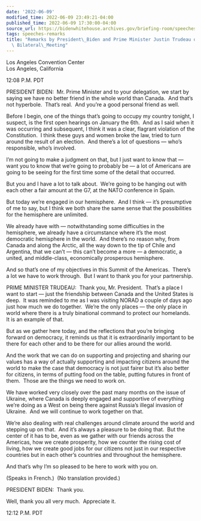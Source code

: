 ```yaml
---
date: '2022-06-09'
modified_time: 2022-06-09 23:49:21-04:00
published_time: 2022-06-09 17:30:00-04:00
source_url: https://bidenwhitehouse.archives.gov/briefing-room/speeches-remarks/2022/06/09/remarks-by-president-biden-and-prime-minister-justin-trudeau-of-canada-before-bilateral-meeting/
tags: speeches-remarks
title: "Remarks by President\_Biden and Prime Minister Justin Trudeau of Canada Before\
  \ Bilateral\_Meeting"
---
```

 
Los Angeles Convention Center  
Los Angeles, California

12:08 P.M. PDT

PRESIDENT BIDEN:  Mr. Prime Minister and to your delegation, we start by
saying we have no better friend in the whole world than Canada.  And
that’s not hyperbole.  That’s real.  And you’re a good personal friend
as well.

Before I begin, one of the things that’s going to occupy my country
tonight, I suspect, is the first open hearings on January the 6th.  And
as I said when it was occurring and subsequent, I think it was a clear,
flagrant violation of the Constitution.  I think these guys and women
broke the law, tried to turn around the result of an election.  And
there’s a lot of questions — who’s responsible, who’s involved.

I’m not going to make a judgment on that, but I just want to know that —
want you to know that we’re going to probably be — a lot of Americans
are going to be seeing for the first time some of the detail that
occurred.

But you and I have a lot to talk about.  We’re going to be hanging out
with each other a fair amount at the G7, at the NATO conference in
Spain.

But today we’re engaged in our hemisphere.  And I think — it’s
presumptive of me to say, but I think we both share the same sense that
the possibilities for the hemisphere are unlimited.

We already have with — notwithstanding some difficulties in the
hemisphere, we already have a circumstance where it’s the most
democratic hemisphere in the world.  And there’s no reason why, from
Canada and along the Arctic, all the way down to the tip of Chile and
Argentina, that we can’t — this can’t become a more — a democratic, a
united, and middle-class, economically prosperous hemisphere.

And so that’s one of my objectives in this Summit of the Americas. 
There’s a lot we have to work through.  But I want to thank you for your
partnership.

PRIME MINISTER TRUDEAU:  Thank you, Mr. President.  That’s a place I
want to start — just the friendship between Canada and the United States
is deep.  It was reminded to me as I was visiting NORAD a couple of days
ago just how much we do together.  We’re the only places — the only
place in world where there is a truly binational command to protect our
homelands.  It is an example of that.

But as we gather here today, and the reflections that you’re bringing
forward on democracy, it reminds us that it is extraordinarily important
to be there for each other and to be there for our allies around the
world. 

And the work that we can do on supporting and projecting and sharing our
values has a way of actually supporting and impacting citizens around
the world to make the case that democracy is not just fairer but it’s
also better for citizens, in terms of putting food on the table, putting
futures in front of them.  Those are the things we need to work on.

We have worked very closely over the past many months on the issue of
Ukraine, where Canada is deeply engaged and supportive of everything
we’re doing as a West on being there against Russia’s illegal invasion
of Ukraine.  And we will continue to work together on that.

We’re also dealing with real challenges around climate around the world
and stepping up on that.  And it’s always a pleasure to be doing that. 
But the center of it has to be, even as we gather with our friends
across the Americas, how we create prosperity, how we counter the rising
cost of living, how we create good jobs for our citizens not just in our
respective countries but in each other’s countries and throughout the
hemisphere.

And that’s why I’m so pleased to be here to work with you on.

(Speaks in French.)  (No translation provided.)

PRESIDENT BIDEN:  Thank you.

Well, thank you all very much.  Appreciate it.

12:12 P.M. PDT
